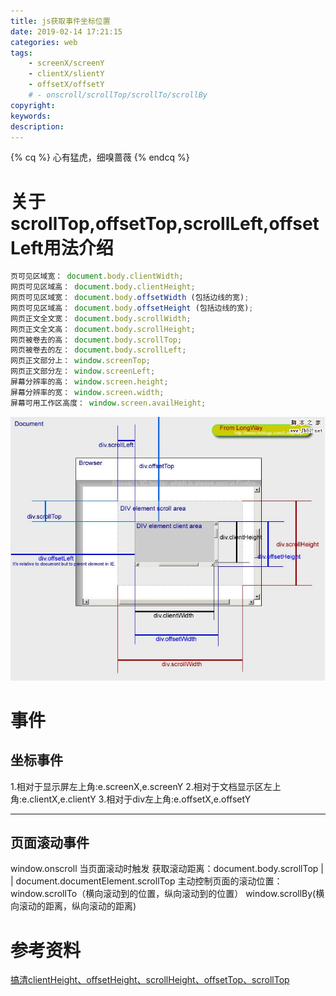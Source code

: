 ```yaml
---
title: js获取事件坐标位置
date: 2019-02-14 17:21:15
categories: web
tags: 
    - screenX/screenY
    - clientX/slientY
    - offsetX/offsetY
    # - onscroll/scrollTop/scrollTo/scrollBy
copyright:
keywords:
description:
---
```

{% cq %} 心有猛虎，细嗅蔷薇 {% endcq %}
<!--more-->
# 关于scrollTop,offsetTop,scrollLeft,offsetLeft用法介绍
```javascript
页可见区域宽： document.body.clientWidth;
网页可见区域高： document.body.clientHeight;
网页可见区域宽： document.body.offsetWidth (包括边线的宽);
网页可见区域高： document.body.offsetHeight (包括边线的宽);
网页正文全文宽： document.body.scrollWidth;
网页正文全文高： document.body.scrollHeight;
网页被卷去的高： document.body.scrollTop;
网页被卷去的左： document.body.scrollLeft;
网页正文部分上： window.screenTop;
网页正文部分左： window.screenLeft;
屏幕分辨率的高： window.screen.height;
屏幕分辨率的宽： window.screen.width;
屏幕可用工作区高度： window.screen.availHeight;
```
<img src="/img/location.jpeg">

# 事件
## 坐标事件
1.相对于显示屏左上角:e.screenX,e.screenY
2.相对于文档显示区左上角:e.clientX,e.clientY
3.相对于div左上角:e.offsetX,e.offsetY

---

## 页面滚动事件
window.onscroll  当页面滚动时触发
		      获取滚动距离：document.body.scrollTop | |  document.documentElement.scrollTop
      主动控制页面的滚动位置：
			window.scrollTo（横向滚动到的位置，纵向滚动到的位置）
			window.scrollBy(横向滚动的距离，纵向滚动的距离)

# 参考资料
[搞清clientHeight、offsetHeight、scrollHeight、offsetTop、scrollTop](https://blog.csdn.net/qq_35430000/article/details/80277587)
